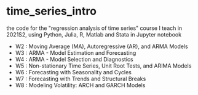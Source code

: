 # time_series_intro
the code for the "regression analysis of time series" course I teach in 2021S2, using Python, Julia, R, Matlab and Stata in Jupyter notebook

* W2 : Moving Average (MA), Autoregressive (AR), and ARMA Models
* W3 : ARMA - Model Estimation and Forecasting
* W4 : ARMA - Model Selection and Diagnostics
* W5 : Non-stationary Time Series, Unit Root Tests, and ARIMA Models
* W6 : Forecasting with Seasonality and Cycles
* W7 : Forecasting with Trends and Structural Breaks
* W8 : Modeling Volatility: ARCH and GARCH Models

